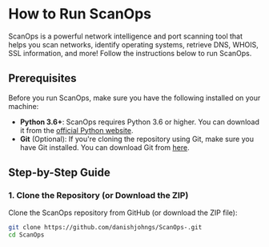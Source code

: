 # How to Run ScanOps

ScanOps is a powerful network intelligence and port scanning tool that helps you scan networks, identify operating systems, retrieve DNS, WHOIS, SSL information, and more! Follow the instructions below to run ScanOps.

## Prerequisites

Before you run ScanOps, make sure you have the following installed on your machine:

- **Python 3.6+**: ScanOps requires Python 3.6 or higher. You can download it from the [official Python website](https://www.python.org/downloads/).
- **Git** (Optional): If you're cloning the repository using Git, make sure you have Git installed. You can download Git from [here](https://git-scm.com/).

## Step-by-Step Guide

### 1. Clone the Repository (or Download the ZIP)

Clone the ScanOps repository from GitHub (or download the ZIP file):

```bash
git clone https://github.com/danishjohngs/ScanOps-.git
cd ScanOps
